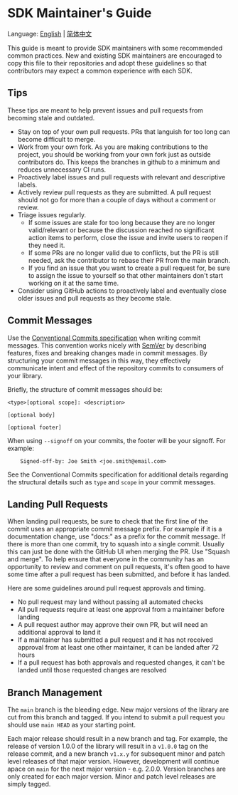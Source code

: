 # SDK Maintainer's Guide

Language: [English](SDK-maintainer-guidelines.md) | [简体中文](/languages/zh-CN/SDK-maintainer-guidelines.md)

<!-- no verify-specs -->

This guide is meant to provide SDK maintainers with some recommended common
practices. New and existing SDK maintainers are encouraged to copy this file
to their repositories and adopt these guidelines so that contributors may
expect a common experience with each SDK.

## Tips

These tips are meant to help prevent issues and pull requests from becoming
stale and outdated.

- Stay on top of your own pull requests. PRs that languish for too long can become difficult to merge.
- Work from your own fork. As you are making contributions to the project, you should be working from your own fork just as outside contributors do. This keeps the branches in github to a minimum and reduces unnecessary CI runs.
- Proactively label issues and pull requests with relevant and descriptive labels.
- Actively review pull requests as they are submitted. A pull request should not go for more than a couple of days without a comment or review.
- Triage issues regularly.
  - If some issues are stale for too long because they are no longer valid/relevant or because the discussion reached no significant action items to perform, close the issue and invite users to reopen if they need it.
  - If some PRs are no longer valid due to conflicts, but the PR is still needed, ask the contributor to rebase their PR from the main branch.
  - If you find an issue that you want to create a pull request for, be sure to assign the issue to yourself so that other maintainers don't start working on it at the same time.
- Consider using GitHub actions to proactively label and eventually close older issues and pull requests as they become stale.

## Commit Messages

Use the [Conventional Commits specification](https://www.conventionalcommits.org/en/v1.0.0/)
when writing commit messages. This convention works nicely with [SemVer](http://semver.org/)
by describing features, fixes and breaking changes made in commit messages. By structuring
your commit messages in this way, they effectively communicate intent and effect of the
repository commits to consumers of your library.

Briefly, the structure of commit messages should be:

```
<type>[optional scope]: <description>

[optional body]

[optional footer]
```

When using `--signoff` on your commits, the footer will be your signoff. For example:

```
    Signed-off-by: Joe Smith <joe.smith@email.com>
```

See the Conventional Commits specification for additional details regarding the
structural details such as `type` and `scope` in your commit messages.

## Landing Pull Requests

When landing pull requests, be sure to check that the first line of the commit
uses an appropriate commit message prefix. For example if it is a documentation
change, use "docs:" as a prefix for the commit message. If there is more than
one commit, try to squash into a single commit. Usually this can just be done
with the GitHub UI when merging the PR. Use "Squash and merge". To help ensure
that everyone in the community has an opportunity to review and comment on pull
requests, it's often good to have some time after a pull request has been
submitted, and before it has landed.

Here are some guidelines around pull request approvals and timing.

- No pull request may land without passing all automated checks
- All pull requests require at least one approval from a maintainer before landing
- A pull request author may approve their own PR, but will need an additional approval to land it
- If a maintainer has submitted a pull request and it has not received approval from at least one other maintainer, it can be landed after 72 hours
- If a pull request has both approvals and requested changes, it can't be landed until those requested changes are resolved

## Branch Management

The `main` branch is the bleeding edge. New major versions of the library
are cut from this branch and tagged. If you intend to submit a pull request
you should use `main HEAD` as your starting point.

Each major release should result in a new branch and tag. For example, the
release of version 1.0.0 of the library will result in a `v1.0.0` tag on the
release commit, and a new branch `v1.x.y` for subsequent minor and patch
level releases of that major version. However, development will continue
apace on `main` for the next major version - e.g. 2.0.0. Version branches
are only created for each major version. Minor and patch level releases
are simply tagged.
